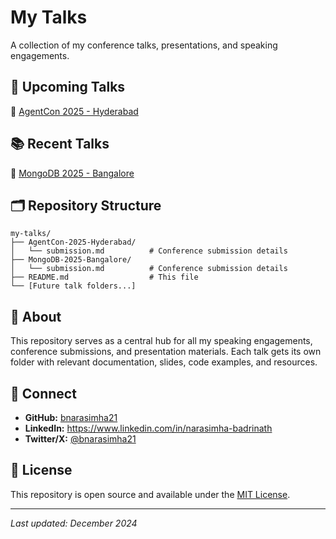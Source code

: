 # My Talks

A collection of my conference talks, presentations, and speaking engagements.

## 🎤 Upcoming Talks

📄 [AgentCon 2025 - Hyderabad](./AgentCon-2025-Hyderabad/submission.md)

## 📚 Recent Talks

📄 [MongoDB 2025 - Bangalore](./MongoDB-2025-Bangalore/submission.md)

## 🗂️ Repository Structure

```
my-talks/
├── AgentCon-2025-Hyderabad/
│   └── submission.md          # Conference submission details
├── MongoDB-2025-Bangalore/
│   └── submission.md          # Conference submission details
├── README.md                  # This file
└── [Future talk folders...]
```

## 📝 About

This repository serves as a central hub for all my speaking engagements, conference submissions, and presentation materials. Each talk gets its own folder with relevant documentation, slides, code examples, and resources.

## 🔗 Connect

- **GitHub:** [bnarasimha21](https://github.com/bnarasimha21)
- **LinkedIn:** https://www.linkedin.com/in/narasimha-badrinath
- **Twitter/X:** [@bnarasimha21](https://x.com/bnarasimha21)

## 📄 License

This repository is open source and available under the [MIT License](LICENSE).

---

*Last updated: December 2024*
